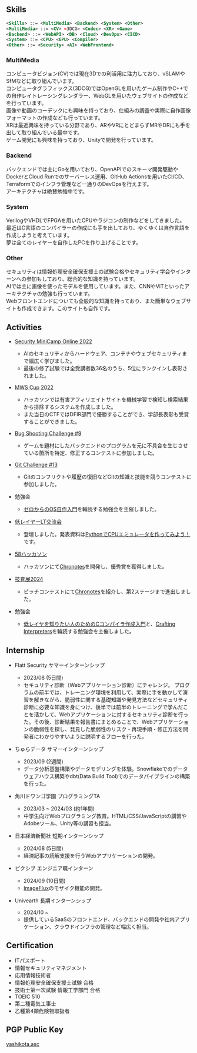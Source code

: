 ## Skills

```xml
<Skills> ::= <MultiMedia> <Backend> <System> <Other>
<MultiMedia> ::= <CV> <3DCG> <Codec> <XR> <Game>
<Backend> ::= <WebAPI> <DB> <Cloud> <DevOps> <CICD>
<System> ::= <CPU> <GPU> <Compiler>
<Other> ::= <Security> <AI> <WebFrontend>
```

### MultiMedia

コンピュータビジョン(CV)では現在3Dでの利活用に注力しており、vSLAMやSfMなどに取り組んでいます。  
コンピュータグラフィックス(3DCG)ではOpenGLを用いたゲーム制作やC++での自作レイトレーシングレンダラー、WebGLを用いたウェブサイトの作成などを行っています。  
画像や動画のコーデックにも興味を持っており、仕組みの調査や実際に自作画像フォーマットの作成なども行っています。  
XRは最近興味を持っている分野であり、ARやVRにとどまらずMRやDRにも手を出して取り組んでいる最中です。  
ゲーム開発にも興味を持っており、Unityで開発を行っています。  

### Backend

バックエンドでは主にGoを用いており、OpenAPIでのスキーマ開発駆動やDockerとCloud Runでのサーバーレス運用、GitHub Actionsを用いたCI/CD、Terraformでのインフラ管理など一通りのDevOpsを行えます。  
アーキテクチャは絶賛勉強中です。  

### System

VerilogやVHDLでFPGAを用いたCPUやラジコンの制作などをしてきました。  
最近はC言語のコンパイラーの作成にも手を出しており、ゆくゆくは自作言語を作成しようと考えています。  
夢は全てのレイヤーを自作したPCを作り上げることです。  

### Other

セキュリティは情報処理安全確保支援士の試験合格やセキュリティ学会やインターンへの参加もしており、総合的な知識を持っています。  
AIでは主に画像を使ったモデルを使用しています。また、CNNやViTといったアーキテクチャの勉強も行っています。  
Webフロントエンドについても全般的な知識を持っており、また簡単なウェブサイトも作成できます。このサイトも自作です。  

## Activities

- [Security MiniCamp Online 2022](https://www.security-camp.or.jp/minicamp/online2022.html)
  - AIのセキュリティからハードウェア、コンテナやウェブセキュリティまで幅広く学びました。  
  - 最後の修了試験では全受講者数36名のうち、5位にランクインし表彰されました。  

- [MWS Cup 2022](https://www.iwsec.org/mws/2022)
  - ハッカソンでは有害アフィリエイトサイトを機械学習で検知し検索結果から排除するシステムを作成しました。  
  - また当日のCTFではDFIR部門で優勝することができ、学部長表彰も受賞することができました。  

- [Bug Shooting Challenge #9](https://mixil.mixi.co.jp/report/3329)
  - ゲームを題材にしたバックエンドのプログラムを元に不具合を生じさせている箇所を特定、修正するコンテストに参加しました。  

- [Git Challenge #13](https://github.com/mixi-git-challenge/publications)
  - Gitのコンフリクトや履歴の復旧などGitの知識と技能を競うコンテストに参加しました。  

- 勉強会
  - [ゼロからのOS自作入門](https://book.mynavi.jp/ec/products/detail/id=121220)を輪読する勉強会を主催しました。  

- [低レイヤーLT交流会](https://gdscut.connpass.com/event/323841)
  - 登壇しました。発表資料は[PythonでCPUエミュレータを作ってみよう！](https://www.docswell.com/s/kota/5N11JL-td4-py)です。  

- [58ハッカソン](https://58hackathon.connpass.com/event/324993)
  - ハッカソンにて[Chronotes](https://yashikota.com/works#chronotes)を開発し、優秀賞を獲得しました。  

- [技育展2024](https://talent.supporterz.jp/geekten/2024)
  - ピッチコンテストにて[Chronotes](https://yashikota.com/works#chronotes)を紹介し、第2ステージまで進出しました。  

- 勉強会
  - [低レイヤを知りたい人のためのCコンパイラ作成入門](https://www.sigbus.info/compilerbook)と、[Crafting Interpreters](https://craftinginterpreters.com/index.html)を輪読する勉強会を主催しました。  

## Internship

- Flatt Security サマーインターンシップ
  - 2023/08 (5日間)
  - セキュリティ診断（Webアプリケーション診断）にチャレンジ。
    プログラムの前半では、トレーニング環境を利用して、実際に手を動かして演習を解きながら、脆弱性に関する基礎知識や発見方法などセキュリティ診断に必要な知識を身につけ、後半では前半のトレーニングで学んだことを活かして、Webアプリケーションに対するセキュリティ診断を行った。その後、診断結果を報告書にまとめることで、Webアプリケーションの脆弱性を探し、発見した脆弱性のリスク・再現手順・修正方法を開発者にわかりやすいように説明するフローを行った。

- ちゅらデータ サマーインターンシップ
  - 2023/09 (2週間)
  - データ分析基盤構築やデータモデリングを体験。Snowflakeでのデータウェアハウス構築やdbt(Data Build Tool)でのデータパイプラインの構築を行った。

- 角川ドワンゴ学園 プログラミングTA
  - 2023/03 ~ 2024/03 (約1年間)
  - 中学生向けWebプログラミング教育。HTML/CSS/JavaScriptの講習やAdobeツール、Unity等の講習も担当。  

- 日本経済新聞社 短期インターンシップ
  - 2024/08 (5日間)
  - 経済記事の読解支援を行うWebアプリケーションの開発。

- ピクシブ エンジニア職インターン
  - 2024/09 (10日間)
  - [ImageFlux](https://imageflux.sakura.ad.jp)のモザイク機能の開発。

- Univearth 長期インターンシップ
  - 2024/10 ~
  - 提供しているSaaSのフロントエンド、バックエンドの開発や社内アプリケーション、クラウドインフラの管理など幅広く担当。

## Certification

- ITパスポート
- 情報セキュリティマネジメント
- 応用情報技術者
- 情報処理安全確保支援士試験 合格
- 技術士第一次試験 情報工学部門 合格
- TOEIC 510
- 第二種電気工事士
- 乙種第4類危険物取扱者

## PGP Public Key

[yashikota.asc](https://yashikota.com/yashikota.asc)  

